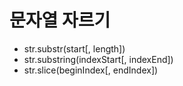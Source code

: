 # 문자열 자르기

- str.substr(start[, length])
- str.substring(indexStart[, indexEnd])
- str.slice(beginIndex[, endIndex])
